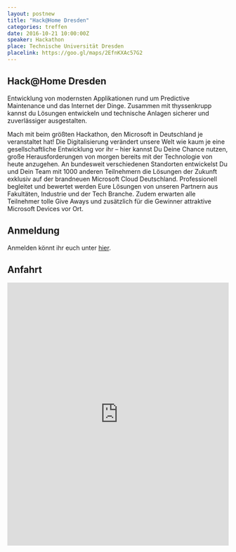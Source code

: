 ```yaml
---
layout: postnew
title: "Hack@Home Dresden"
categories: treffen
date: 2016-10-21 10:00:00Z
speaker: Hackathon
place: Technische Universität Dresden
placelink: https://goo.gl/maps/2EfnKXAc57G2
---
```


## Hack@Home Dresden

Entwicklung von modernsten Applikationen rund um Predictive Maintenance und das Internet der Dinge. Zusammen mit thyssenkrupp kannst du Lösungen entwickeln und technische Anlagen sicherer und zuverlässiger ausgestalten.

Mach mit beim größten Hackathon, den Microsoft in Deutschland je veranstaltet hat! Die Digitalisierung verändert unsere Welt wie kaum je eine gesellschaftliche Entwicklung vor ihr – hier kannst Du Deine Chance nutzen, große Herausforderungen von morgen bereits mit der Technologie von heute anzugehen. An bundesweit verschiedenen Standorten entwickelst Du und Dein Team mit 1000 anderen Teilnehmern die Lösungen der Zukunft exklusiv auf der brandneuen Microsoft Cloud Deutschland. Professionell begleitet und bewertet werden Eure Lösungen von unseren Partnern aus Fakultäten, Industrie und der Tech Branche. Zudem erwarten alle Teilnehmer tolle Give Aways und zusätzlich für die Gewinner attraktive Microsoft Devices vor Ort.

## Anmeldung

Anmelden könnt ihr euch unter [hier](https://www.microsoftevents.com/profile/form/index.cfm?PKformID=0x418723a6d4).

## Anfahrt

<iframe src="https://www.google.com/maps/embed?pb=!1m18!1m12!1m3!1d2509.4823466897687!2d13.721150315752359!3d51.02571147955888!2m3!1f0!2f0!3f0!3m2!1i1024!2i768!4f13.1!3m3!1m2!1s0x4709c59458576891%3A0xb7be0430af13aef8!2sN%C3%B6thnitzer+Str.+46%2C+01187+Dresden!5e0!3m2!1sde!2sde!4v1473110461728" width="100%" height="600" frameborder="0" style="border:0" allowfullscreen></iframe>
